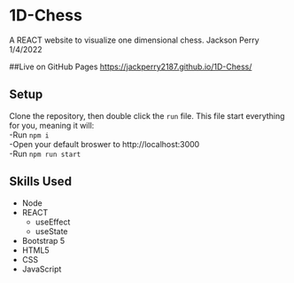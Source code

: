 # 1D-Chess

A REACT website to visualize one dimensional chess.
Jackson Perry 1/4/2022  

##Live on GitHub Pages
https://jackperry2187.github.io/1D-Chess/
## Setup  
Clone the repository, then double click the `run` file. 
This file start everything for you, meaning it will:  
-Run `npm i`  
-Open your default broswer to http://localhost:3000  
-Run `npm run start`  
## Skills Used
- Node
- REACT
  - useEffect
  - useState
- Bootstrap 5
- HTML5
- CSS
- JavaScript
